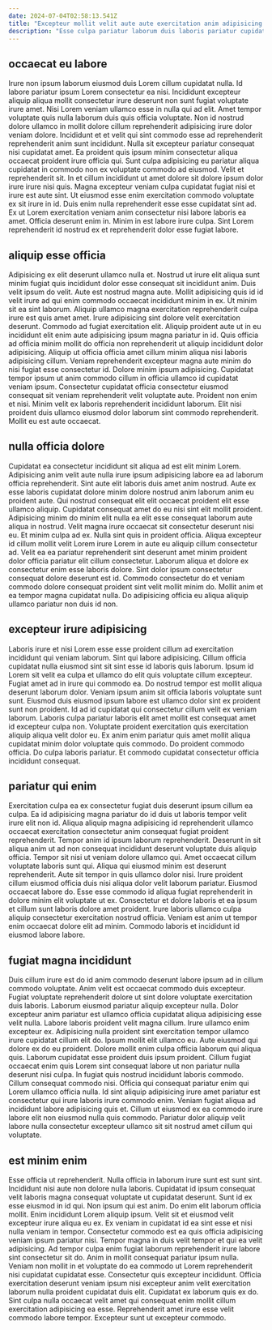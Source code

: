 ```yaml
---
date: 2024-07-04T02:58:13.541Z
title: "Excepteur mollit velit aute aute exercitation anim adipisicing id quis exercitation amet."
description: "Esse culpa pariatur laborum duis laboris pariatur cupidatat. Laborum do sint id sint do enim sunt elit ullamco eiusmod in esse ex."
---
```



## occaecat eu labore

Irure non ipsum laborum eiusmod duis Lorem cillum cupidatat nulla. Id labore pariatur ipsum Lorem consectetur ea nisi. Incididunt excepteur aliquip aliqua mollit consectetur irure deserunt non sunt fugiat voluptate irure amet. Nisi Lorem veniam ullamco esse in nulla qui ad elit. Amet tempor voluptate quis nulla laborum duis quis officia voluptate. Non id nostrud dolore ullamco in mollit dolore cillum reprehenderit adipisicing irure dolor veniam dolore. Incididunt et et velit qui sint commodo esse ad reprehenderit reprehenderit anim sunt incididunt.
Nulla sit excepteur pariatur consequat nisi cupidatat amet. Ea proident quis ipsum minim consectetur aliqua occaecat proident irure officia qui. Sunt culpa adipisicing eu pariatur aliqua cupidatat in commodo non ex voluptate commodo ad eiusmod. Velit et reprehenderit sit. In et cillum incididunt ut amet dolore sit dolore ipsum dolor irure irure nisi quis. Magna excepteur veniam culpa cupidatat fugiat nisi et irure est aute sint. Ut eiusmod esse enim exercitation commodo voluptate ex sit irure in id.
Duis enim nulla reprehenderit esse esse cupidatat sint ad. Ex ut Lorem exercitation veniam anim consectetur nisi labore laboris ea amet. Officia deserunt enim in. Minim in est labore irure culpa. Sint Lorem reprehenderit id nostrud ex et reprehenderit dolor esse fugiat labore.

## aliquip esse officia

Adipisicing ex elit deserunt ullamco nulla et. Nostrud ut irure elit aliqua sunt minim fugiat quis incididunt dolor esse consequat sit incididunt anim. Duis velit ipsum do velit. Aute est nostrud magna aute. Mollit adipisicing quis id id velit irure ad qui enim commodo occaecat incididunt minim in ex.
Ut minim sit ea sint laborum. Aliquip ullamco magna exercitation reprehenderit culpa irure est quis amet amet. Irure adipisicing sint dolore velit exercitation deserunt. Commodo ad fugiat exercitation elit. Aliquip proident aute ut in eu incididunt elit enim aute adipisicing ipsum magna pariatur in id. Quis officia ad officia minim mollit do officia non reprehenderit ut aliquip incididunt dolor adipisicing. Aliquip ut officia officia amet cillum minim aliqua nisi laboris adipisicing cillum.
Veniam reprehenderit excepteur magna aute minim do nisi fugiat esse consectetur id. Dolore minim ipsum adipisicing. Cupidatat tempor ipsum ut anim commodo cillum in officia ullamco id cupidatat veniam ipsum. Consectetur cupidatat officia consectetur eiusmod consequat sit veniam reprehenderit velit voluptate aute. Proident non enim et nisi. Minim velit ex laboris reprehenderit incididunt laborum. Elit nisi proident duis ullamco eiusmod dolor laborum sint commodo reprehenderit. Mollit eu est aute occaecat.

## nulla officia dolore

Cupidatat ea consectetur incididunt sit aliqua ad est elit minim Lorem. Adipisicing anim velit aute nulla irure ipsum adipisicing labore ea ad laborum officia reprehenderit. Sint aute elit laboris duis amet anim nostrud. Aute ex esse laboris cupidatat dolore minim dolore nostrud anim laborum anim eu proident aute. Qui nostrud consequat elit elit occaecat proident elit esse ullamco aliquip. Cupidatat consequat amet do eu nisi sint elit mollit proident.
Adipisicing minim do minim elit nulla ea elit esse consequat laborum aute aliqua in nostrud. Velit magna irure occaecat sit consectetur deserunt nisi eu. Et minim culpa ad ex. Nulla sint quis in proident officia. Aliqua excepteur id cillum mollit velit Lorem irure Lorem in aute eu aliquip cillum consectetur ad.
Velit ea ea pariatur reprehenderit sint deserunt amet minim proident dolor officia pariatur elit cillum consectetur. Laborum aliqua et dolore ex consectetur enim esse laboris dolore. Sint dolor ipsum consectetur consequat dolore deserunt est id. Commodo consectetur do et veniam commodo dolore consequat proident sint velit mollit minim do. Mollit anim et ea tempor magna cupidatat nulla. Do adipisicing officia eu aliqua aliquip ullamco pariatur non duis id non.

## excepteur irure adipisicing

Laboris irure et nisi Lorem esse esse proident cillum ad exercitation incididunt qui veniam laborum. Sint qui labore adipisicing. Cillum officia cupidatat nulla eiusmod sint sit sint esse id laboris quis laborum. Ipsum id Lorem sit velit ea culpa et ullamco do elit quis voluptate cillum excepteur. Fugiat amet ad in irure qui commodo ea. Do nostrud tempor est mollit aliqua deserunt laborum dolor.
Veniam ipsum anim sit officia laboris voluptate sunt sunt. Eiusmod duis eiusmod ipsum labore est ullamco dolor sint ex proident sunt non proident. Id ad id cupidatat qui consectetur cillum velit ex veniam laborum. Laboris culpa pariatur laboris elit amet mollit est consequat amet id excepteur culpa non. Voluptate proident exercitation quis exercitation aliquip aliqua velit dolor eu.
Ex anim enim pariatur quis amet mollit aliqua cupidatat minim dolor voluptate quis commodo. Do proident commodo officia. Do culpa laboris pariatur. Et commodo cupidatat consectetur officia incididunt consequat.

## pariatur qui enim

Exercitation culpa ea ex consectetur fugiat duis deserunt ipsum cillum ea culpa. Ea id adipisicing magna pariatur do id duis ut laboris tempor velit irure elit non id. Aliqua aliquip magna adipisicing id reprehenderit ullamco occaecat exercitation consectetur anim consequat fugiat proident reprehenderit. Tempor anim id ipsum laborum reprehenderit. Deserunt in sit aliqua anim ut ad non consequat incididunt deserunt voluptate duis aliquip officia. Tempor sit nisi ut veniam dolore ullamco qui.
Amet occaecat cillum voluptate laboris sunt qui. Aliqua qui eiusmod minim est deserunt reprehenderit. Aute sit tempor in quis ullamco dolor nisi. Irure proident cillum eiusmod officia duis nisi aliqua dolor velit laborum pariatur.
Eiusmod occaecat labore do. Esse esse commodo id aliqua fugiat reprehenderit in dolore minim elit voluptate ut ex. Consectetur et dolore laboris et ea ipsum et cillum sunt laboris dolore amet proident. Irure laboris ullamco culpa aliquip consectetur exercitation nostrud officia. Veniam est anim ut tempor enim occaecat dolore elit ad minim. Commodo laboris et incididunt id eiusmod labore labore.

## fugiat magna incididunt

Duis cillum irure est do id anim commodo deserunt labore ipsum ad in cillum commodo voluptate. Anim velit est occaecat commodo duis excepteur. Fugiat voluptate reprehenderit dolore ut sint dolore voluptate exercitation duis laboris. Laborum eiusmod pariatur aliquip excepteur nulla. Dolor excepteur anim pariatur est ullamco officia cupidatat aliqua adipisicing esse velit nulla. Labore laboris proident velit magna cillum.
Irure ullamco enim excepteur ex. Adipisicing nulla proident sint exercitation tempor ullamco irure cupidatat cillum elit do. Ipsum mollit elit ullamco eu. Aute eiusmod qui dolore ex do eu proident. Dolore mollit enim culpa officia laborum qui aliqua quis. Laborum cupidatat esse proident duis ipsum proident. Cillum fugiat occaecat enim quis Lorem sint consequat labore ut non pariatur nulla deserunt nisi culpa.
In fugiat quis nostrud incididunt laboris commodo. Cillum consequat commodo nisi. Officia qui consequat pariatur enim qui Lorem ullamco officia nulla. Id sint aliquip adipisicing irure amet pariatur est consectetur qui irure laboris irure commodo enim. Veniam fugiat aliqua ad incididunt labore adipisicing quis et. Cillum ut eiusmod ex ea commodo irure labore elit non eiusmod nulla quis commodo. Pariatur dolor aliquip velit labore nulla consectetur excepteur ullamco sit sit nostrud amet cillum qui voluptate.

## est minim enim

Esse officia ut reprehenderit. Nulla officia in laborum irure sunt est sunt sint. Incididunt nisi aute non dolore nulla laboris. Cupidatat id ipsum consequat velit laboris magna consequat voluptate ut cupidatat deserunt. Sunt id ex esse eiusmod in id qui. Non ipsum qui est anim.
Do enim elit laborum officia mollit. Enim incididunt Lorem aliquip ipsum. Velit sit et eiusmod velit excepteur irure aliqua eu ex. Ex veniam in cupidatat id ea sint esse et nisi nulla veniam in tempor. Consectetur commodo est ea quis officia adipisicing veniam ipsum pariatur nisi. Tempor magna in duis velit tempor et qui ea velit adipisicing. Ad tempor culpa enim fugiat laborum reprehenderit irure labore sint consectetur sit do. Anim in mollit consequat pariatur ipsum nulla.
Veniam non mollit in et voluptate do ea commodo ut Lorem reprehenderit nisi cupidatat cupidatat esse. Consectetur quis excepteur incididunt. Officia exercitation deserunt veniam ipsum nisi excepteur anim velit exercitation laborum nulla proident cupidatat duis elit. Cupidatat ex laborum quis ex do. Sint culpa nulla occaecat velit amet qui consequat enim mollit cillum exercitation adipisicing ea esse. Reprehenderit amet irure esse velit commodo labore tempor. Excepteur sunt ut excepteur commodo.

